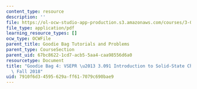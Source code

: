 ```yaml
---
content_type: resource
description: ''
file: https://ol-ocw-studio-app-production.s3.amazonaws.com/courses/3-091-introduction-to-solid-state-chemistry-fall-2018/7910f6d34595629aff617079c690bae9_MIT3_091F18_GB4.pdf
file_type: application/pdf
learning_resource_types: []
ocw_type: OCWFile
parent_title: Goodie Bag Tutorials and Problems
parent_type: CourseSection
parent_uid: 67bc8622-1cd7-acb5-5aa4-caa98556d6a0
resourcetype: Document
title: "Goodie Bag 4: VSEPR \u2013 3.091 Introduction to Solid-State Chemistry \u2013\
  \ Fall 2018"
uid: 7910f6d3-4595-629a-ff61-7079c690bae9
---
```

